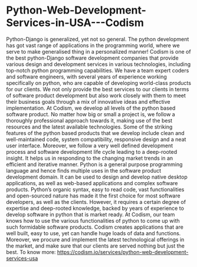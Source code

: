 # Python-Web-Development-Services-in-USA---Codism
Python-Django is generalized, yet not so general. The python development has got vast range of applications in the programming world, where we serve to make generalised thing in a personalized manner! Codism is one of the best python-Django software development companies that provide various design and development services in various technologies, including top-notch python programming capabilities. We have a team expert coders and software engineers, with several years of experience working specifically on python, who are capable of developing world-class products for our clients. We not only provide the best services to our clients in terms of software product development but also work closely with them to meet their business goals through a mix of innovative ideas and effective implementation. At Codism, we develop all levels of the python based software product. No matter how big or small a project is, we follow a thoroughly professional approach towards it, making use of the best resources and the latest available technologies. Some of the striking features of the python based products that we develop include clean and well-maintained code, system compatibility, responsive design and a neat user interface. Moreover, we follow a very well defined development process and software development life cycle leading to a deep-rooted insight. It helps us in responding to the changing market trends in an efficient and iterative manner. Python is a general purpose programming language and hence finds multiple uses in the software product development domain. It can be used to design and develop native desktop applications, as well as web-based applications and complex software products. Python’s organic syntax, easy to read code, vast functionalities and open-sourced nature has made it the first choice for most software developers, as well as the clients. However, it requires a certain degree of expertise and deep-rooted knowledge, backed by years of experience to develop software in python that is market ready. At Codism, our team knows how to use the various functionalities of python to come up with such formidable software products. Codism creates applications that are well built, easy to use, yet can handle huge loads of data and functions. Moreover, we procure and implement the latest technological offerings in the market, and make sure that our clients are served nothing but just the best. To know more: https://codism.io/services/python-web-development-services-usa
